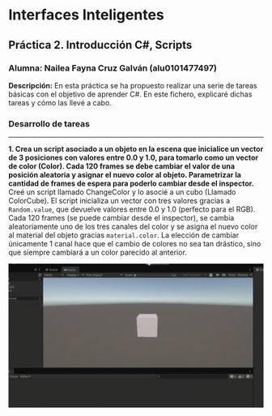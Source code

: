 # Interfaces Inteligentes
## Práctica 2. Introducción C#, Scripts
### Alumna: Nailea Fayna Cruz Galván (alu0101477497)

**Descripción:**
En esta práctica se ha propuesto realizar una serie de tareas básicas con el objetivo de aprender C#. En este fichero, explicaré dichas tareas y cómo las llevé a cabo.

### Desarrollo de tareas
---

**1. Crea un script asociado a un objeto en la escena que inicialice un vector de 3 posiciones con valores entre 0.0 y 1.0, para tomarlo como un vector de color (Color). Cada 120 frames se debe cambiar el valor de una posición aleatoria y asignar el nuevo color al objeto. Parametrizar la cantidad de frames de espera para poderlo cambiar desde el inspector.**
Creé un script llamado ChangeColor y lo asocié a un cubo (Llamado ColorCube).
El script inicializa un vector con tres valores gracias a `Random.value`, que devuelve valores entre 0.0 y 1.0 (perfecto para el RGB).
Cada 120 frames (se puede cambiar desde el inspector), se cambia aleatoriamente uno de los tres canales del color y se asigna el nuevo color al material del objeto gracias `material.color`. La elección de cambiar únicamente 1 canal hace que el cambio de colores no sea tan drástico, sino que siempre cambiará a un color parecido al anterior.

![CubeColor](img/cubecolor.gif)
